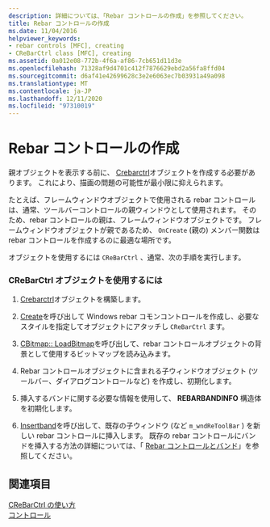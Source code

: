 ```yaml
---
description: 詳細については、「Rebar コントロールの作成」を参照してください。
title: Rebar コントロールの作成
ms.date: 11/04/2016
helpviewer_keywords:
- rebar controls [MFC], creating
- CReBarCtrl class [MFC], creating
ms.assetid: 0a012e08-772b-4f6a-af86-7cb651d11d3e
ms.openlocfilehash: 71328af9d4701c412f7876629ebd2a56fa8ffd04
ms.sourcegitcommit: d6af41e42699628c3e2e6063ec7b03931a49a098
ms.translationtype: MT
ms.contentlocale: ja-JP
ms.lasthandoff: 12/11/2020
ms.locfileid: "97310019"
---
```

# <a name="creating-a-rebar-control"></a>Rebar コントロールの作成

親オブジェクトを表示する前に、 [Crebarctrl](reference/crebarctrl-class.md)オブジェクトを作成する必要があります。 これにより、描画の問題の可能性が最小限に抑えられます。

たとえば、フレームウィンドウオブジェクトで使用される rebar コントロールは、通常、ツールバーコントロールの親ウィンドウとして使用されます。 そのため、rebar コントロールの親は、フレームウィンドウオブジェクトです。 フレームウィンドウオブジェクトが親であるため、 `OnCreate` (親の) メンバー関数は rebar コントロールを作成するのに最適な場所です。

オブジェクトを使用するには `CReBarCtrl` 、通常、次の手順を実行します。

### <a name="to-use-a-crebarctrl-object"></a>CReBarCtrl オブジェクトを使用するには

1. [Crebarctrl](reference/crebarctrl-class.md)オブジェクトを構築します。

1. [Create](reference/crebarctrl-class.md#create)を呼び出して Windows rebar コモンコントロールを作成し、必要なスタイルを指定してオブジェクトにアタッチし `CReBarCtrl` ます。

1. [CBitmap:: LoadBitmap](reference/cbitmap-class.md#loadbitmap)を呼び出して、rebar コントロールオブジェクトの背景として使用するビットマップを読み込みます。

1. Rebar コントロールオブジェクトに含まれる子ウィンドウオブジェクト (ツールバー、ダイアログコントロールなど) を作成し、初期化します。

1. 挿入するバンドに関する必要な情報を使用して、 **REBARBANDINFO** 構造体を初期化します。

1. [Insertband](reference/crebarctrl-class.md#insertband)を呼び出して、既存の子ウィンドウ (など `m_wndReToolBar` ) を新しい rebar コントロールに挿入します。 既存の rebar コントロールにバンドを挿入する方法の詳細については、「 [Rebar コントロールとバンド](rebar-controls-and-bands.md)」を参照してください。

## <a name="see-also"></a>関連項目

[CReBarCtrl の使い方](using-crebarctrl.md)<br/>
[コントロール](controls-mfc.md)
